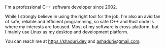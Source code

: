 I'm a professional C++ software developer since 2002.

While I strongly believe in using the right tool for the job, I'm also an avid fan of safe, reliable and efficient programming, so safe C++ and Rust code is where my interests are focused. Most of my software is cross-platform, but I mainly use Linux as my desktop and development platform.

<!--
I also have a tech blog at [blog.shaduri.dev](https://blog.shaduri.dev) where I discuss various programming tips and techniques.
-->

You can reach me at https://shaduri.dev and ashaduri@gmail.com.

<!---
ashaduri/ashaduri is a ✨ special ✨ repository because its `README.md` (this file) appears on your GitHub profile.
You can click the Preview link to take a look at your changes.
--->
